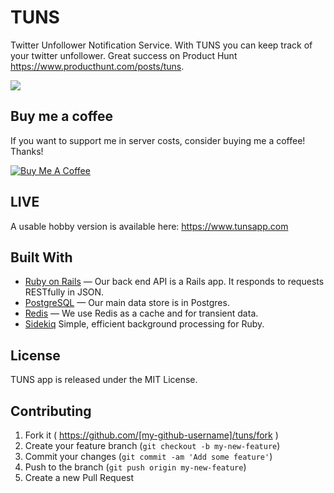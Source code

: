 # TUNS
Twitter Unfollower Notification Service. With TUNS you can keep track of your twitter unfollower. Great success on Product Hunt https://www.producthunt.com/posts/tuns.



<a href="https://i.ibb.co/9HF40hm/Screenshot-2019-04-09-at-12-15-43.png"><img src="https://i.ibb.co/9HF40hm/Screenshot-2019-04-09-at-12-15-43.png" border="0"></a><br />

## Buy me a coffee

If you want to support me in server costs, consider buying me a coffee! Thanks!

<a href="https://www.buymeacoffee.com/582rhJH" target="_blank"><img src="https://www.buymeacoffee.com/assets/img/custom_images/orange_img.png" alt="Buy Me A Coffee" style="height: auto !important;width: auto !important;" ></a>

## LIVE

A usable hobby version is available here: https://www.tunsapp.com

## Built With

- [Ruby on Rails](https://github.com/rails/rails) &mdash; Our back end API is a Rails app. It responds to requests RESTfully in JSON.
- [PostgreSQL](https://www.postgresql.org/) &mdash; Our main data store is in Postgres.
- [Redis](https://redis.io/) &mdash; We use Redis as a cache and for transient data.
- [Sidekiq](http://sidekiq.org) Simple, efficient background processing for Ruby.

## License
TUNS app is released under the MIT License.

## Contributing

1. Fork it ( https://github.com/[my-github-username]/tuns/fork )
2. Create your feature branch (`git checkout -b my-new-feature`)
3. Commit your changes (`git commit -am 'Add some feature'`)
4. Push to the branch (`git push origin my-new-feature`)
5. Create a new Pull Request
